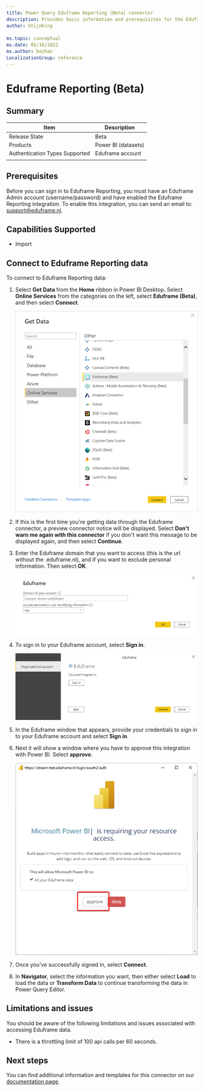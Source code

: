 ```yaml
---
title: Power Query Eduframe Reporting (Beta) connector
description: Provides basic information and prerequisites for the Eduframe Reporting connector, descriptions of the optional input parameters, and discusses limitations and issues you might encounter.
author: StijnKing

ms.topic: conceptual
ms.date: 05/16/2022
ms.author: bezhan
LocalizationGroup: reference
---
```


# Eduframe Reporting (Beta)
 
## Summary

| Item | Description |
| ---- | ----------- |
| Release State | Beta |
| Products | Power BI (datasets) |
| Authentication Types Supported | Eduframe account |
| | |

## Prerequisites
Before you can sign in to Eduframe Reporting, you must have an Eduframe Admin account (username/password) and have enabled the Eduframe Reporting integration. To enable this integration, you can send an email to: support@eduframe.nl.

 
## Capabilities Supported
* Import

## Connect to Eduframe Reporting data

To connect to Eduframe Reporting data:

1. Select **Get Data** from the **Home** ribbon in Power BI Desktop. Select **Online Services** from the categories on the left, select **Eduframe (Beta)**, and then select **Connect**.

   ![Image with Online Services category and the Eduframe connector highlighted.](./media/eduframe-reporting/get-eduframe-data.png)

2. If this is the first time you're getting data through the Eduframe connector, a preview connector notice will be displayed. Select **Don't warn me again with this connector** if you don't want this message to be displayed again, and then select **Continue**.

3. Enter the Eduframe domain that you want to access (this is the url without the .eduframe.nl), and if you want to exclude personal information. Then select **OK**.

   ![Image with Eduframe domain filled out and ready to select OK](./media/eduframe-reporting/eduframe-domain.png)

4. To sign in to your Eduframe account, select **Sign in**.

   ![Image with Eduframe account highlighted, and showing the sign in button.](./media/eduframe-reporting/eduframe-sign-in.png)

5. In the Eduframe window that appears, provide your credentials to sign in to your Eduframe account and select **Sign in**.

6. Next it will show a window where you have to approve this integration with Power BI. Select **approve**.

   ![Image with the power BI integration approval.](./media/eduframe-reporting/eduframe-approve.png)

7. Once you've successfully signed in, select **Connect**.

8. In **Navigator**, select the information you want, then either select **Load** to load the data or **Transform Data** to continue transforming the data in Power Query Editor.

## Limitations and issues

You should be aware of the following limitations and issues associated with accessing Eduframe data.

* There is a throttling limit of 100 api calls per 60 seconds.

## Next steps

You can find additional information and templates for this connector on our [documentation page](https://drieam.github.io/EduFramePowerBiConnector/).
